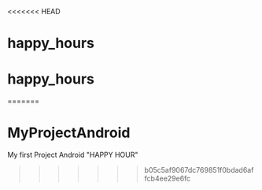 <<<<<<< HEAD
# happy_hours
# happy_hours
=======
# MyProjectAndroid
My first Project Android "HAPPY HOUR"
>>>>>>> b05c5af9067dc769851f0bdad6affcb4ee29e6fc
